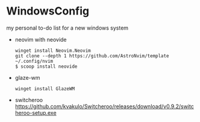 # WindowsConfig
my personal to-do list for a new windows system

- neovim with neovide
  ```
  winget install Neovim.Neovim
  git clone --depth 1 https://github.com/AstroNvim/template ~/.config/nvim
  $ scoop install neovide
  ```
- glaze-wm
  ```
  winget install GlazeWM
  ```
- switcheroo
  https://github.com/kvakulo/Switcheroo/releases/download/v0.9.2/switcheroo-setup.exe
  
